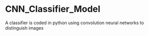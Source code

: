 # CNN_Classifier_Model
A classifier is coded in python using convolution neural networks to distinguish images
